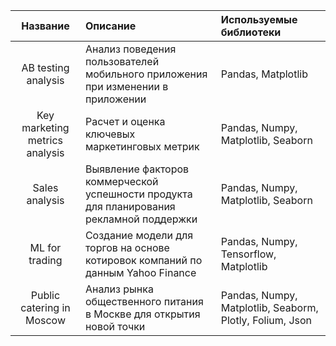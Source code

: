 | __Название__| Описание |Используемые библиотеки
|:-----------:|:-------------|:-----------|
|AB testing analysis | Анализ поведения пользователей мобильного приложения при изменении в приложении |Pandas, Matplotlib |
|Key marketing metrics analysis|Расчет и оценка ключевых маркетинговых метрик|Pandas, Numpy, Matplotlib, Seaborn|Pandas, Numpy, Matplotlib|
|Sales analysis| Выявление факторов коммерческой успешности продукта для планирования рекламной поддержки|Pandas, Numpy, Matplotlib, Seaborn|
|ML for trading| Создание модели для торгов на основе котировок компаний по данным Yahoo Finance |Pandas, Numpy, Tensorflow, Matplotlib|
|Public catering in Moscow| Анализ рынка общественного питания в Москве для открытия новой точки|Pandas, Numpy, Matplotlib, Seaborm, Plotly, Folium, Json|

